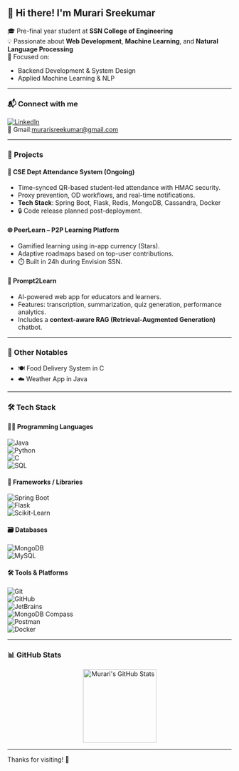 ## 👋 Hi there! I'm Murari Sreekumar

🎓 Pre-final year student at **SSN College of Engineering**  
💡 Passionate about **Web Development**, **Machine Learning**, and **Natural Language Processing**  
🎯 Focused on:  
- Backend Development & System Design  
- Applied Machine Learning & NLP  

---

### 📬 Connect with me  
[![LinkedIn](https://img.shields.io/badge/LinkedIn-blue?logo=linkedin)](https://www.linkedin.com/in/murari-sreekumar-1a5809305/)  
📧 Gmail:murarisreekumar@gmail.com

---

### 🚀 Projects

#### 📱 CSE Dept Attendance System (Ongoing)
- Time-synced QR-based student-led attendance with HMAC security.
- Proxy prevention, OD workflows, and real-time notifications.
- **Tech Stack**: Spring Boot, Flask, Redis, MongoDB, Cassandra, Docker  
- 🔒 Code release planned post-deployment.

#### 🌐 PeerLearn – P2P Learning Platform
- Gamified learning using in-app currency (Stars).
- Adaptive roadmaps based on top-user contributions.
- ⏱️ Built in 24h during Envision SSN.

#### 🤖 Prompt2Learn
- AI-powered web app for educators and learners.
- Features: transcription, summarization, quiz generation, performance analytics.
- Includes a **context-aware RAG (Retrieval-Augmented Generation)** chatbot.

---

### 🧪 Other Notables
- 🍽️ Food Delivery System in C  
- ☁️ Weather App in Java  

---

### 🛠️ Tech Stack

#### 👨‍💻 Programming Languages  
![Java](https://img.shields.io/badge/Java-007396?style=for-the-badge&logo=java&logoColor=white)  
![Python](https://img.shields.io/badge/Python-3776AB?style=for-the-badge&logo=python&logoColor=white)  
![C](https://img.shields.io/badge/C-00599C?style=for-the-badge&logo=c&logoColor=white)  
![SQL](https://img.shields.io/badge/SQL-4479A1?style=for-the-badge&logo=mysql&logoColor=white)

#### 🧰 Frameworks / Libraries  
![Spring Boot](https://img.shields.io/badge/Spring%20Boot-6DB33F?style=for-the-badge&logo=spring-boot&logoColor=white)  
![Flask](https://img.shields.io/badge/Flask-000000?style=for-the-badge&logo=flask&logoColor=white)  
![Scikit-Learn](https://img.shields.io/badge/Scikit--Learn-F7931E?style=for-the-badge&logo=scikit-learn&logoColor=white)

#### 🗃️ Databases  
![MongoDB](https://img.shields.io/badge/MongoDB-47A248?style=for-the-badge&logo=mongodb&logoColor=white)  
![MySQL](https://img.shields.io/badge/MySQL-005C84?style=for-the-badge&logo=mysql&logoColor=white)  


#### 🛠️ Tools & Platforms  
![Git](https://img.shields.io/badge/Git-F05032?style=for-the-badge&logo=git&logoColor=white)  
![GitHub](https://img.shields.io/badge/GitHub-181717?style=for-the-badge&logo=github&logoColor=white)  
![JetBrains](https://img.shields.io/badge/JetBrains-000000?style=for-the-badge&logo=jetbrains&logoColor=white)  
![MongoDB Compass](https://img.shields.io/badge/MongoDB%20Compass-00ED64?style=for-the-badge&logo=mongodb&logoColor=white)  
![Postman](https://img.shields.io/badge/Postman-FF6C37?style=for-the-badge&logo=postman&logoColor=white)  
![Docker](https://img.shields.io/badge/Docker-2496ED?style=for-the-badge&logo=docker&logoColor=white)

---

### 📊 GitHub Stats

<p align="center">
  <img src="https://github-readme-stats.vercel.app/api?username=muru2005&show_icons=true&theme=radical" alt="Murari's GitHub Stats" height="165"/>

</p>

---

Thanks for visiting! 🙌
